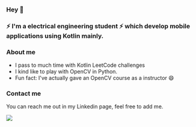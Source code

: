 ### Hey 👋

### ⚡ I'm a electrical engineering student ⚡ which develop mobile applications using Kotlin mainly.


### About me

- I pass to much time with Kotlin LeetCode challenges
- I kind like to play with OpenCV in Python.
- Fun fact: I've actually gave an OpenCV course as a instructor 😄


### Contact me

You can reach me out in my Linkedin page, feel free to add me.


<div> 

  <a href="https://www.linkedin.com/in/bernardo-santiago-de-souza/" target="_blank"><img src="https://img.shields.io/badge/-LinkedIn-%230077B5?style=for-the-badge&logo=linkedin&logoColor=white" target="_blank"></a> 
  
</div>
